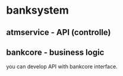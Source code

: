 # banksystem

## atmservice - API (controlle)
## bankcore - business logic

you can develop API with bankcore interface.
